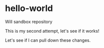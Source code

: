 # hello-world
Will sandbox repository

This is my second attempt, let's see if it works!

Let's see if I can pull down these changes. 
